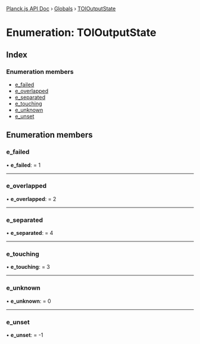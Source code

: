 [Planck.js API Doc](../README.md) › [Globals](../globals.md) › [TOIOutputState](toioutputstate.md)

# Enumeration: TOIOutputState

## Index

### Enumeration members

* [e_failed](toioutputstate.md#e_failed)
* [e_overlapped](toioutputstate.md#e_overlapped)
* [e_separated](toioutputstate.md#e_separated)
* [e_touching](toioutputstate.md#e_touching)
* [e_unknown](toioutputstate.md#e_unknown)
* [e_unset](toioutputstate.md#e_unset)

## Enumeration members

###  e_failed

• **e_failed**: = 1

___

###  e_overlapped

• **e_overlapped**: = 2

___

###  e_separated

• **e_separated**: = 4

___

###  e_touching

• **e_touching**: = 3

___

###  e_unknown

• **e_unknown**: = 0

___

###  e_unset

• **e_unset**: = -1
